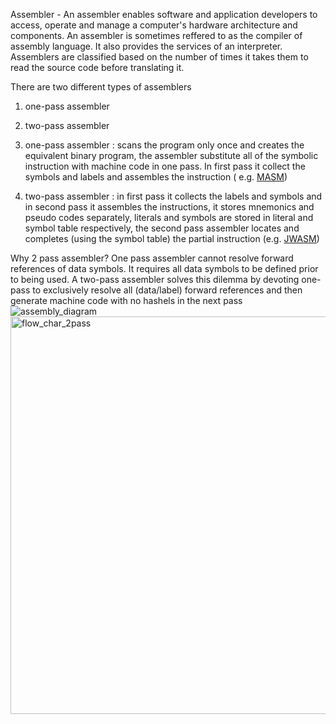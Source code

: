 Assembler - An assembler enables software and application developers to access, operate and manage a computer's hardware architecture and components.
An assembler is sometimes reffered to as the compiler of assembly language. It also provides the services of an interpreter. Assemblers are classified based on the number of times it takes them to read the source code before translating it. 

There are two different types of assemblers
1. one-pass assembler 
2. two-pass assembler
 
1. one-pass assembler : scans the program only once and creates the equivalent binary program, the assembler substitute all of the symbolic instruction with machine code in one pass. In first pass it collect the symbols and labels and assembles the instruction ( e.g. [MASM](https://en.wikipedia.org/wiki/Microsoft_Macro_Assembler)) 

2. two-pass assembler : in first pass it collects the labels and symbols and in second pass it assembles the instructions, it stores mnemonics and pseudo codes separately, literals and symbols are stored in literal and symbol table respectively, the second pass assembler locates and completes (using the symbol table) the partial instruction (e.g. [JWASM](https://en.wikipedia.org/wiki/Open_Watcom_Assembler))

Why 2 pass assembler?
One pass assembler cannot resolve forward references of data symbols. It requires all data symbols to be defined prior to being used. A two-pass assembler solves this dilemma by devoting one-pass to exclusively resolve all (data/label) forward references and then generate machine code with no hashels in the next pass![assembly_diagram](https://user-images.githubusercontent.com/72422013/116241199-44652b00-a782-11eb-814f-b4e43aa6b94b.png)
<img width="636" alt="flow_char_2pass" src="https://user-images.githubusercontent.com/72422013/116241220-48914880-a782-11eb-98d5-f6f5cd4dc41f.png">
